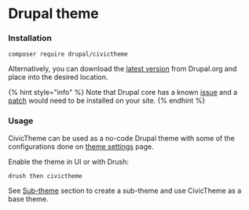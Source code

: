 # Drupal theme

### Installation

```
composer require drupal/civictheme
```

Alternatively, you can download the [latest version](https://www.drupal.org/project/civictheme/releases) from Drupal.org and place into the desired location.

{% hint style="info" %}
Note that Drupal core has a known [issue](https://www.drupal.org/node/3204271) and a [patch](https://www.drupal.org/files/issues/2023-07-16/3204271-20-missing-layout-exception.patch) would need to be installed on your site.
{% endhint %}

### Usage

CivicTheme can be used as a no-code Drupal theme with some of the configurations done on [theme settings](broken-reference) page.

Enable the theme in UI or with Drush:

```
drush then civictheme
```

See [Sub-theme](sub-theme.md) section to create a sub-theme and use CivicTheme as a base theme.
